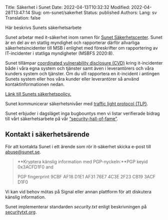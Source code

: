 Title: Säkerhet i Sunet
Date: 2022-04-13T10:32:32
Modified: 2022-04-28T13:47:14
Slug: om-sunet/sakerhet
Status: published
Authors: 
Lang: sv
Translation: false

Här beskrivs Sunets säkerhetsarbete


Sunet arbetar med it-säkerhet inom ramen för [Sunet Säkerhetscenter](/services/sakerhet/sakerhetscenter). Sunet är en del av en statlig myndighet och rapporterar därför allvarliga säkerhetsincidenter till MSB i enlighet med föreskrifter om rapportering av IT-incidenter i statliga myndigheter (MSBFS 2020:8).


Sunet tillämpar [coordinated vulnerability disclosure (CVD)](https://en.wikipedia.org/wiki/Coordinated_vulnerability_disclosure) kring it-incidenter både i våra egna system och tjänster samt även i leverantörers och våra kunders system och tjänster. Om du vill rapportera en it-incident i antingen Sunets system eller hos våra kunder eller leverantörer så använd kontaktinformationen nedan.


[Länk till Sunets säkerhetspolicy.](/om-sunet/it-sakerhets-policy/)


Sunet kommunicerar säkerhetsnivåer med [traffic light protocol (TLP)](https://en.wikipedia.org/wiki/Traffic_Light_Protocol).


Sunet erbjuder i dagsläget inga bugbountys men vi listar verifierade bidrag till vårt säkerhetsarbete på vår [“security-hall-of-fame”](/om-sunet/sakerhet-hall-of-fame).


Kontakt i säkerhetsärende
-------------------------


För att kontakta Sunet i ett ärende som rör it-säkerhet skicka e-post till [abuse@sunet.se](mailto:abuse@sunet.se).



> **Kryptera känslig information med PGP-nyckeln:**PGP keyid 0x3ACFD1F0 and  
> 
> PGP fingerprint 9CBF AF18 D1E1 AF31 76E7 4C3E 2F23 CB19 3ACF D1F0
> 
> 


Vi kan vid behov mötas på Signal eller annan plattform för att diskutera känslig information.


Sunet implementerar standarden *security.txt* enligt beskrivningen på [securitytxt.org](https://securitytxt.org).



